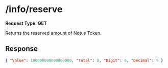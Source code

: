 # /info/reserve

**Request Type: GET**

Returns the reserved amount of Notus Token.

## Response

```json
{ "Value": 100000000000000000, "Total": 0, "Digit": 0, "Decimal": 9 }
```
